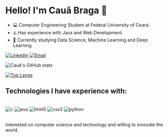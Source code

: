 # Hello! I'm Cauã Braga 🤟

* 💻 Computer Engineering Student at Federal University of Ceará.
* ♨️ Has experience with Java and Web Development.
* 🤖 Currently studying Data Science, Machine Learning and Deep Learning

[![Linkedin](https://img.shields.io/badge/LinkedIn-0077B5?style=for-the-badge&logo=linkedin&logoColor=white)](https://www.linkedin.com/in/cau%C3%A3-braga-b89845236/)
[![Email](https://img.shields.io/badge/Gmail-D14836?style=for-the-badge&logo=gmail&logoColor=white)](mailto:cauabrgal11@gmail.com)

![Cauã's GitHub stats](https://github-readme-stats.vercel.app/api?username=caua-braga-de-lima&show_icons=true&theme=tokyonight)

[![Top Langs](https://github-readme-stats.vercel.app/api/top-langs/?username=caua-braga-de-lima)](https://github.com/caua-braga-de-lima/github-readme-stats)

## Technologies I have experience with:

<div style = 'display: inline_block'><br>
    <img src = 'https://img.shields.io/badge/C-00599C?style=for-the-badge&logo=c&logoColor=white' alt = 'c' align = 'center'>
    <img src = 'https://img.shields.io/badge/Java-ED8B00?style=for-the-badge&logo=openjdk&logoColor=white' alt = 'java' align = 'center'>
    <img src = 'https://img.shields.io/badge/HTML5-E34F26?style=for-the-badge&logo=html5&logoColor=white' alt = 'html5' align = 'center'>
    <img src = 'https://img.shields.io/badge/CSS3-1572B6?style=for-the-badge&logo=css3&logoColor=white' alt = 'css3' align = 'center'>
    <img src = 'https://img.shields.io/badge/Python-3776AB?style=for-the-badge&logo=python&logoColor=white' alt = 'python' align = 'center'>
    
    
</div>
<br>


Interested on computer science and technology and willing to innovate the world.
